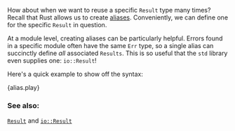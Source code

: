 How about when we want to reuse a specific `Result` type many times? 
Recall that Rust allows us to create [aliases][typealias]. Conveniently, 
we can define one for the specific `Result` in question.

At a module level, creating aliases can be particularly helpful. Errors 
found in a specific module often have the same `Err` type, so a single alias 
can succinctly define *all* associated `Results`. This is so useful that the `std` library even supplies one: `io::Result`!

Here's a quick example to show off the syntax:

{alias.play}

### See also:

[`Result`][result] and [`io::Result`][io_result]

[typealias]: /cast/alias.html
[result]: https://doc.rust-lang.org/std/result/enum.Result.html
[io_result]: https://doc.rust-lang.org/std/io/type.Result.html

